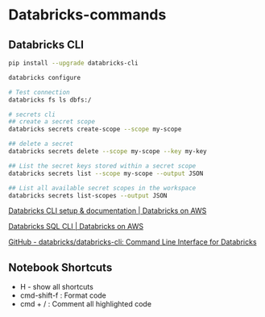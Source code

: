 # Databricks-commands

## Databricks CLI

```bash
pip install --upgrade databricks-cli

databricks configure

# Test connection
databricks fs ls dbfs:/

# secrets cli
## create a secret scope
databricks secrets create-scope --scope my-scope

## delete a secret
databricks secrets delete --scope my-scope --key my-key

## List the secret keys stored within a secret scope
databricks secrets list --scope my-scope --output JSON

## List all available secret scopes in the workspace
databricks secrets list-scopes --output JSON
```

[Databricks CLI setup & documentation | Databricks on AWS](https://docs.databricks.com/dev-tools/cli/index.html)

[Databricks SQL CLI | Databricks on AWS](https://docs.databricks.com/dev-tools/databricks-sql-cli.html)

[GitHub - databricks/databricks-cli: Command Line Interface for Databricks](https://github.com/databricks/databricks-cli)

## Notebook Shortcuts

- H - show all shortcuts
- cmd-shift-f : Format code
- cmd + / : Comment all highlighted code
